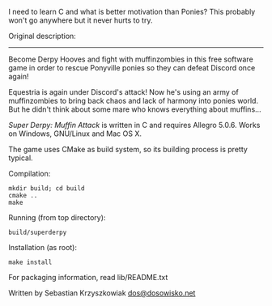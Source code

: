 I need to learn C and what is better motivation than Ponies? This probably won't go anywhere but it never hurts to try.


Original description:

------------------------------------------------------------------------------------------------

Become Derpy Hooves and fight with muffinzombies in this free software game in order to rescue Ponyville ponies so they can defeat
Discord once again!

Equestria is again under Discord's attack! Now he's using an army of muffinzombies to bring back chaos and lack of harmony into
ponies world. But he didn't think about some mare who knows everything about muffins...

*Super Derpy: Muffin Attack* is written in C and requires Allegro 5.0.6. Works on Windows, GNU/Linux and Mac OS X.

The game uses CMake as build system, so its building process is pretty typical.

Compilation:

	mkdir build; cd build
	cmake ..
	make

Running (from top directory):

	build/superderpy

Installation (as root):

	make install

For packaging information, read lib/README.txt

Written by Sebastian Krzyszkowiak <dos@dosowisko.net>
